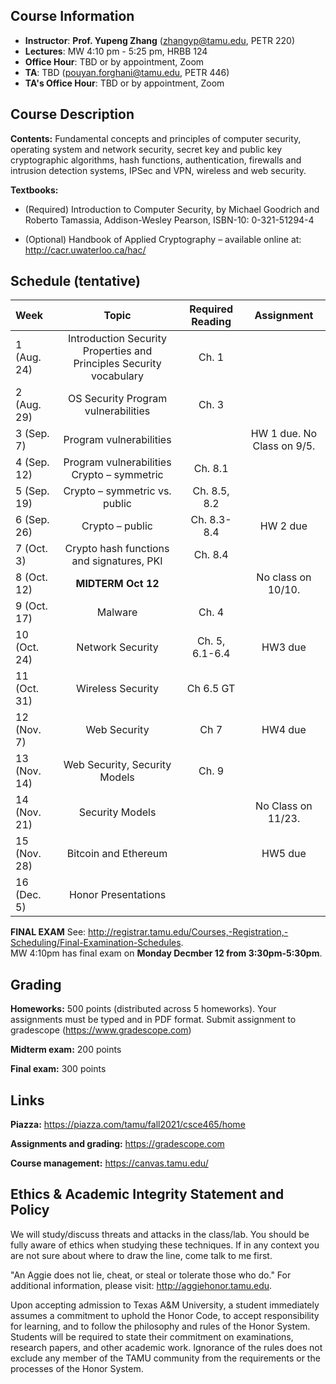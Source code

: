 ## Course Information
- **Instructor**: **Prof. Yupeng Zhang** (zhangyp@tamu.edu, PETR 220)
- **Lectures**: MW 4:10 pm - 5:25 pm, HRBB 124
- **Office Hour**: TBD or by appointment, Zoom
- **TA**: TBD  (pouyan.forghani@tamu.edu, PETR 446)
- **TA's Office Hour**: TBD or by appointment, Zoom


## Course Description
**Contents:** Fundamental concepts and principles of computer security, operating system and network security, secret key and public key cryptographic algorithms, hash functions, authentication, firewalls and intrusion detection systems, IPSec and VPN, wireless and web security. 


**Textbooks:**
- (Required) Introduction to Computer Security, by Michael Goodrich and Roberto Tamassia, Addison-Wesley Pearson, ISBN-10: 0-321-51294-4

- (Optional) Handbook of Applied Cryptography – available online at: <http://cacr.uwaterloo.ca/hac/>



## Schedule (tentative)

|Week|Topic|Required Reading|Assignment|
|:----|:------:|:---:|:--:|
|1 (Aug. 24)|Introduction Security Properties and Principles Security vocabulary| Ch. 1||
|2 (Aug. 29)|OS Security Program vulnerabilities| Ch. 3||
|3 (Sep. 7)|Program vulnerabilities||HW 1 due. No Class on 9/5.|
|4 (Sep. 12)|Program vulnerabilities Crypto – symmetric| Ch. 8.1||
|5 (Sep. 19)|Crypto – symmetric vs. public| Ch. 8.5, 8.2||
|6 (Sep. 26)|Crypto – public| Ch. 8.3-8.4|HW 2 due|
|7 (Oct. 3)|Crypto hash functions and signatures, PKI| Ch. 8.4||
|8 (Oct. 12)|**MIDTERM Oct 12**||No class on 10/10.|
|9 (Oct. 17)|Malware| Ch. 4||
|10 (Oct. 24)|Network Security|Ch. 5, 6.1-6.4 |HW3 due|
|11 (Oct. 31)|Wireless Security|Ch 6.5 GT ||
|12 (Nov. 7)|Web Security|Ch 7|HW4 due|
|13 (Nov. 14)|Web Security, Security Models| Ch. 9||
|14 (Nov. 21)|Security Models||No Class on 11/23.|
|15 (Nov. 28)|Bitcoin and Ethereum||HW5 due|
|16 (Dec. 5)|Honor Presentations|||

**FINAL EXAM** See: http://registrar.tamu.edu/Courses,-Registration,-Scheduling/Final-Examination-Schedules.  
MW 4:10pm has final exam on **Monday Decmber 12 from 3:30pm-5:30pm**.
    



## Grading
**Homeworks:** 500 points (distributed across 5 homeworks). Your assignments must be typed and in PDF format. Submit assignment to gradescope (https://www.gradescope.com)

**Midterm exam:** 200 points

**Final exam:** 300 points

## Links
**Piazza:** <https://piazza.com/tamu/fall2021/csce465/home>

**Assignments and grading:** <https://gradescope.com>

**Course management:** <https://canvas.tamu.edu/>


## Ethics & Academic Integrity Statement and Policy
We will study/discuss threats and attacks in the class/lab. You should be fully aware of ethics when studying these techniques. If in any context you are not sure about where to draw the line, come talk to me first.

"An Aggie does not lie, cheat, or steal or tolerate those who do." For additional information, please visit: <http://aggiehonor.tamu.edu>.  

Upon accepting admission to Texas A&M University, a student immediately assumes a commitment to uphold the Honor Code, to accept responsibility for learning, and to follow the philosophy and rules of the Honor System. Students will be required to state their commitment on examinations, research papers, and other academic work. Ignorance of the rules does not exclude any member of the TAMU community from the requirements or the processes of the Honor System.

